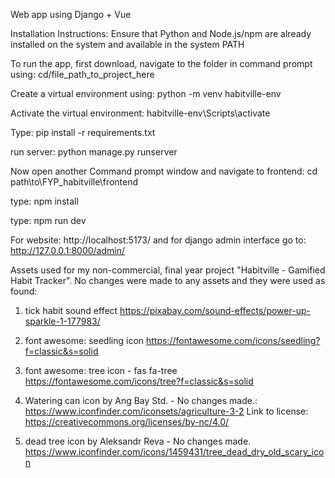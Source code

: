 Web app using Django + Vue

Installation Instructions:
Ensure that Python and Node.js/npm are already installed on the system and available in the system PATH

To run the app, first download, navigate to the folder in command prompt using:
cd/file_path_to_project_here

Create a virtual environment using: python -m venv habitville-env

Activate the virtual environment: habitville-env\Scripts\activate

Type: pip install -r requirements.txt

run server: python manage.py runserver

Now open another Command prompt window and navigate to frontend:
cd path\to\FYP_habitville\frontend

type: npm install

type: npm run dev

For website:  http://localhost:5173/
and for django admin interface go to: http://127.0.0.1:8000/admin/





Assets used for my non-commercial, final year project "Habitville - Gamified Habit Tracker". No changes were made to any assets and they were used as found:

1) tick habit sound effect
https://pixabay.com/sound-effects/power-up-sparkle-1-177983/

2) font awesome: seedling icon
https://fontawesome.com/icons/seedling?f=classic&s=solid

3) font awesome: tree icon - fas fa-tree
https://fontawesome.com/icons/tree?f=classic&s=solid 

4) Watering can icon by Ang Bay Std. - No changes made.:
https://www.iconfinder.com/iconsets/agriculture-3-2
Link to license: https://creativecommons.org/licenses/by-nc/4.0/

5) dead tree icon by Aleksandr Reva -  No changes made.
https://www.iconfinder.com/icons/1459431/tree_dead_dry_old_scary_icon
